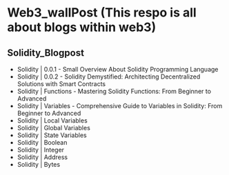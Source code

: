 # Web3_wallPost (This respo is all about blogs within web3)
## Solidity_Blogpost
* Solidity | 0.0.1 - Small Overview About Solidity Programming Language
* Solidity | 0.0.2 - Solidity Demystified: Architecting Decentralized Solutions with Smart Contracts
* Solidity | Functions - Mastering Solidity Functions: From Beginner to Advanced
* Solidity | Variables - Comprehensive Guide to Variables in Solidity: From Beginner to Advanced
* Solidity | Local Variables
* Solidity | Global Variables
* Solidity | State Variables
* Solidity | Boolean
* Solidity | Integer
* Solidity | Address
* Solidity | Bytes
